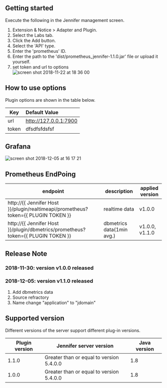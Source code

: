 ## Getting started

Execute the following in the Jennifer management screen.

 1. Extension & Notice > Adapter and Plugin.
 2. Select the Labs tab.
 3. Click the Add button.
 4. Select the 'API' type.
 5. Enter the 'prometheus' ID.
 6. Enter the path to the 'dist/prometheus_jennifer-1.1.0.jar' file or upload it yourself.
 7. set token and url to options  
 ![screen shot 2018-11-22 at 18 36 00](https://user-images.githubusercontent.com/2956728/49141954-1bcf7180-f33b-11e8-8494-0f3ab44bd978.png)
 
## How to use options

Plugin options are shown in the table below.

| Key           | Default Value |
| ------------- |:-------------|
| url | http://127.0.0.1:7900 |
| token | dfsdfsfdsfsf |

## Grafana
![screen shot 2018-12-05 at 16 17 21](https://user-images.githubusercontent.com/2956728/49496497-7cb1f900-f8a9-11e8-8070-d20f86c89cdb.png)

## Prometheus EndPoing
| endpoint | description | applied version |
| ------------- |-------------|-------------|
| http://{{ Jennifer Host }}/plugin/realtimeapi/prometheus?token={{ PLUGIN TOKEN }}| realtime data | v1.0.0 |
| http://{{ Jennifer Host }}/plugin/dbmetrics/prometheus?token={{ PLUGIN TOKEN }}| dbmetrics data(1min avg.) | v1.0.0, v1.1.0 |

## Release Note
### 2018-11-30: version v1.0.0 released  
### 2018-12-05: version v1.1.0 released  
1. Add dbmetrics data 
2. Source refractory
3. Name change "application" to "jdomain" 

## Supported version
Different versions of the server support different plug-in versions.
 
| Plugin version | Jennifer server version | Java version |
| ------------- |-------------|-------------|
| 1.1.0       | Greater than or equal to version 5.4.0.0 | 1.8 |
| 1.0.0       | Greater than or equal to version 5.4.0.0 | 1.8 |